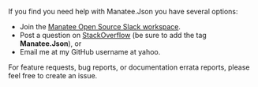 If you find you need help with Manatee.Json you have several options:

- Join the [Manatee Open Source Slack workspace](https://join.slack.com/t/manateeopensource/shared_invite/enQtMzU4MjgzMjgyNzU3LWQ0ODM5ZTVhMTVhODY1Mjk5MTIxMjgxZjI2NWRiZWZkYmExMDM0MDRjNGE4OWRkMjYxMTc1M2ViMTZiYzM0OTI).
- Post a question on [StackOverflow](http://www.stackoverflow.com) (be sure to add the tag **Manatee.Json**), or
- Email me at my GitHub username at yahoo.

For feature requests, bug reports, or documentation errata reports, please feel free to create an issue.
